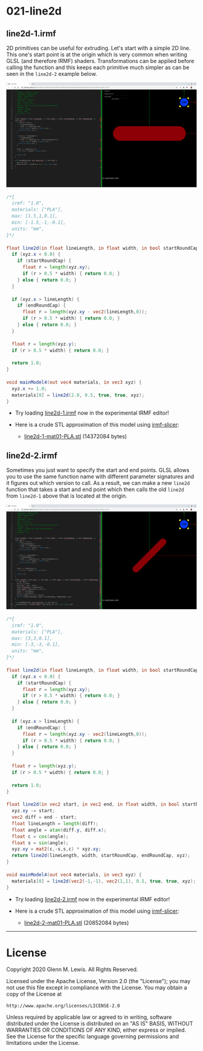 # 021-line2d

## line2d-1.irmf

2D primitives can be useful for extruding. Let's start with a simple 2D line.
This one's start point is at the origin which is very common when writing
GLSL (and therefore IRMF) shaders. Transformations can be applied before
calling the function and this keeps each primitive much simpler as can be
seen in the `line2d-2` example below.

![line2d-1.png](line2d-1.png)

```glsl
/*{
  irmf: "1.0",
  materials: ["PLA"],
  max: [1.5,1,0.1],
  min: [-1.5,-1,-0.1],
  units: "mm",
}*/

float line2d(in float lineLength, in float width, in bool startRoundCap, in bool endRoundCap, in vec3 xyz) {
  if (xyz.x < 0.0) {
    if (startRoundCap) {
      float r = length(xyz.xy);
      if (r > 0.5 * width) { return 0.0; }
    } else { return 0.0; }
  }

  if (xyz.x > lineLength) {
    if (endRoundCap) {
      float r = length(xyz.xy - vec2(lineLength,0));
      if (r > 0.5 * width) { return 0.0; }
    } else { return 0.0; }
  }

  float r = length(xyz.y);
  if (r > 0.5 * width) { return 0.0; }

  return 1.0;
}

void mainModel4(out vec4 materials, in vec3 xyz) {
  xyz.x += 1.0;
  materials[0] = line2d(2.0, 0.5, true, true, xyz);
}
```

* Try loading [line2d-1.irmf](https://gmlewis.github.io/irmf-editor/?s=github.com/gmlewis/irmf/blob/master/examples/021-line2d/line2d-1.irmf) now in the experimental IRMF editor!

* Here is a crude STL approximation of this model
  using [irmf-slicer](https://github.com/gmlewis/irmf-slicer):
  - [line2d-1-mat01-PLA.stl](line2d-1-mat01-PLA.stl) (14372084 bytes)

## line2d-2.irmf

Sometimes you just want to specify the start and end points.
GLSL allows you to use the same function name with different
parameter signatures and it figures out which version to call.
As a result, we can make a new `line2d` function that takes
a start and end point which then calls the old `line2d` from
`line2d-1` above that is located at the origin.

![line2d-2.png](line2d-2.png)

```glsl
/*{
  irmf: "1.0",
  materials: ["PLA"],
  max: [3,3,0.1],
  min: [-3,-3,-0.1],
  units: "mm",
}*/

float line2d(in float lineLength, in float width, in bool startRoundCap, in bool endRoundCap, in vec3 xyz) {
  if (xyz.x < 0.0) {
    if (startRoundCap) {
      float r = length(xyz.xy);
      if (r > 0.5 * width) { return 0.0; }
    } else { return 0.0; }
  }

  if (xyz.x > lineLength) {
    if (endRoundCap) {
      float r = length(xyz.xy - vec2(lineLength,0));
      if (r > 0.5 * width) { return 0.0; }
    } else { return 0.0; }
  }

  float r = length(xyz.y);
  if (r > 0.5 * width) { return 0.0; }

  return 1.0;
}

float line2d(in vec2 start, in vec2 end, in float width, in bool startRoundCap, in bool endRoundCap, in vec3 xyz) {
  xyz.xy -= start;
  vec2 diff = end - start;
  float lineLength = length(diff);
  float angle = atan(diff.y, diff.x);
  float c = cos(angle);
  float s = sin(angle);
  xyz.xy = mat2(c,-s,s,c) * xyz.xy;
  return line2d(lineLength, width, startRoundCap, endRoundCap, xyz);
}

void mainModel4(out vec4 materials, in vec3 xyz) {
  materials[0] = line2d(vec2(-1,-1), vec2(1,1), 0.5, true, true, xyz);
}
```

* Try loading [line2d-2.irmf](https://gmlewis.github.io/irmf-editor/?s=github.com/gmlewis/irmf/blob/master/examples/021-line2d/line2d-2.irmf) now in the experimental IRMF editor!

* Here is a crude STL approximation of this model
  using [irmf-slicer](https://github.com/gmlewis/irmf-slicer):
  - [line2d-2-mat01-PLA.stl](line2d-2-mat01-PLA.stl) (20852084 bytes)

----------------------------------------------------------------------

# License

Copyright 2020 Glenn M. Lewis. All Rights Reserved.

Licensed under the Apache License, Version 2.0 (the "License");
you may not use this file except in compliance with the License.
You may obtain a copy of the License at

    http://www.apache.org/licenses/LICENSE-2.0

Unless required by applicable law or agreed to in writing, software
distributed under the License is distributed on an "AS IS" BASIS,
WITHOUT WARRANTIES OR CONDITIONS OF ANY KIND, either express or implied.
See the License for the specific language governing permissions and
limitations under the License.
